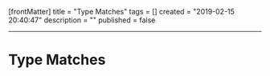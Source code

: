 [frontMatter]
title = "Type Matches"
tags = []
created = "2019-02-15 20:40:47"
description = ""
published = false

---

# Type Matches